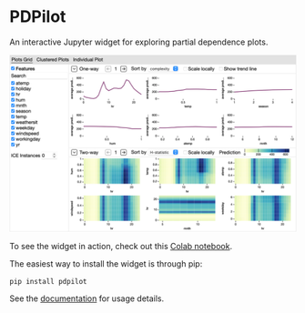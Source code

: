 # PDPilot

An interactive Jupyter widget for exploring partial dependence plots.

![Screenshot](screenshot.png?raw=true)

To see the widget in action, check out this [Colab notebook](https://colab.research.google.com/github/danielkerrigan/pdpilot/blob/main/examples/colab-example.ipynb).

The easiest way to install the widget is through pip:

```
pip install pdpilot
```

See the [documentation](https://pdpilot.readthedocs.io/) for usage details.
